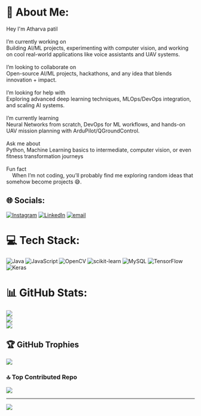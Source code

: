 # 💫 About Me:
Hey I'm Atharva patil<br><br>I’m currently working on<br>Building AI/ML projects, experimenting with computer vision, and working on cool real-world applications like voice assistants and UAV systems.<br><br>I’m looking to collaborate on<br>Open-source AI/ML projects, hackathons, and any idea that blends innovation + impact.<br><br>I’m looking for help with<br>Exploring advanced deep learning techniques, MLOps/DevOps integration, and scaling AI systems.<br><br>I’m currently learning<br>Neural Networks from scratch, DevOps for ML workflows, and hands-on UAV mission planning with ArduPilot/QGroundControl.<br><br>Ask me about<br>Python, Machine Learning basics to intermediate, computer vision, or even fitness transformation journeys<br><br>Fun fact<br>    When I’m not coding, you’ll probably find me exploring random ideas that somehow become projects 😅.


## 🌐 Socials:
[![Instagram](https://img.shields.io/badge/Instagram-%23E4405F.svg?logo=Instagram&logoColor=white)](https://instagram.com/https://www.instagram.com/the_hodophile_guy03/) [![LinkedIn](https://img.shields.io/badge/LinkedIn-%230077B5.svg?logo=linkedin&logoColor=white)](https://linkedin.com/in/https://www.linkedin.com/in/atharvapatil115/) [![email](https://img.shields.io/badge/Email-D14836?logo=gmail&logoColor=white)](mailto:patil.atharva115@gmail.com) 

# 💻 Tech Stack:
![Java](https://img.shields.io/badge/java-%23ED8B00.svg?style=for-the-badge&logo=openjdk&logoColor=white) ![JavaScript](https://img.shields.io/badge/javascript-%23323330.svg?style=for-the-badge&logo=javascript&logoColor=%23F7DF1E) ![OpenCV](https://img.shields.io/badge/opencv-%23white.svg?style=for-the-badge&logo=opencv&logoColor=white) ![scikit-learn](https://img.shields.io/badge/scikit--learn-%23F7931E.svg?style=for-the-badge&logo=scikit-learn&logoColor=white) ![MySQL](https://img.shields.io/badge/mysql-4479A1.svg?style=for-the-badge&logo=mysql&logoColor=white) ![TensorFlow](https://img.shields.io/badge/TensorFlow-%23FF6F00.svg?style=for-the-badge&logo=TensorFlow&logoColor=white) ![Keras](https://img.shields.io/badge/Keras-%23D00000.svg?style=for-the-badge&logo=Keras&logoColor=white)
# 📊 GitHub Stats:
![](https://github-readme-stats.vercel.app/api?username=atharvapatil115&theme=solarized-dark&hide_border=true&include_all_commits=true&count_private=false)<br/>
![](https://nirzak-streak-stats.vercel.app/?user=atharvapatil115&theme=solarized-dark&hide_border=true)<br/>
![](https://github-readme-stats.vercel.app/api/top-langs/?username=atharvapatil115&theme=solarized-dark&hide_border=true&include_all_commits=true&count_private=false&layout=compact)

## 🏆 GitHub Trophies
![](https://github-profile-trophy.vercel.app/?username=atharvapatil115&theme=solarized-dark&no-frame=false&no-bg=false&margin-w=4)

### 🔝 Top Contributed Repo
![](https://github-contributor-stats.vercel.app/api?username=atharvapatil115&limit=5&theme=dark&combine_all_yearly_contributions=true)

---
[![](https://visitcount.itsvg.in/api?id=atharvapatil115&icon=1&color=0)](https://visitcount.itsvg.in)

<!-- Proudly created with GPRM ( https://gprm.itsvg.in ) -->
